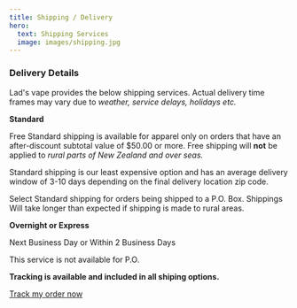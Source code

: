 ```yaml
---
title: Shipping / Delivery
hero:
  text: Shipping Services
  image: images/shipping.jpg
---
```


### Delivery Details
Lad's vape provides the below shipping services. Actual delivery time frames may vary due to _weather, service delays, holidays etc._

__Standard__

Free Standard shipping is available for apparel only on orders that have an after-discount subtotal value of $50.00 or more. Free shipping will __not__ be applied to _rural parts of New Zealand and over seas._

Standard shipping is our least expensive option and has an average delivery window of 3-10 days depending on the final delivery location zip code.


Select Standard shipping for orders being shipped to a P.O. Box.
Shippings Will take longer than expected if shipping is made to rural areas.



__Overnight or Express__

Next Business Day or Within 2 Business Days

This service is not available for P.O.

__Tracking is available and included in all shiping options.__

<a href="/track-my-order/">Track my order now</a>